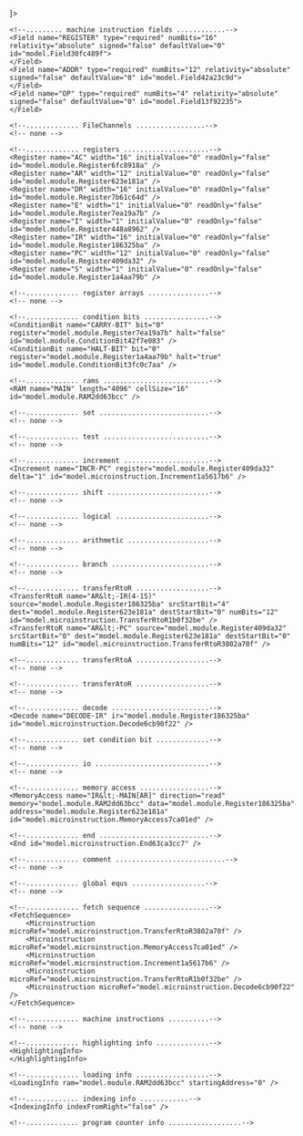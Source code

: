 <?xml version="1.0" encoding="UTF-8"?>
<!DOCTYPE Machine [
<!ELEMENT Machine (PunctChar*, Field*, FileChannel*, Register*, RegisterArray*, ConditionBit*, RAM*, Set*, Test*, Increment*, Shift*, Logical*, Arithmetic*, Branch*, TransferRtoR*, TransferRtoA*, TransferAtoR*, Decode*, SetCondBit*, IO*, MemoryAccess*, End, Comment*, EQU*, FetchSequence, MachineInstruction*, HighlightingInfo?, LoadingInfo?, IndexingInfo?, ProgramCounterInfo?, ModuleWindowsInfo?) >
<!ATTLIST Machine name CDATA "unnamed">
<!ELEMENT PunctChar EMPTY>
<!ATTLIST PunctChar char CDATA #REQUIRED use  (symbol|token|label|comment|pseudo|illegal) #REQUIRED>
<!ELEMENT Field (FieldValue*)>
<!ATTLIST Field name CDATA #REQUIRED type  (required|optional|ignored) #REQUIRED numBits CDATA #REQUIRED relativity (absolute|pcRelativePreIncr|pcRelativePostIncr) #REQUIRED defaultValue CDATA #REQUIRED signed (true|false) #REQUIRED id ID #REQUIRED>
<!ELEMENT FieldValue EMPTY>
<!ATTLIST FieldValue name CDATA #REQUIRED value CDATA #REQUIRED>
<!ELEMENT FileChannel EMPTY>
<!ATTLIST FileChannel file CDATA #REQUIRED id CDATA #REQUIRED>
<!ELEMENT Register EMPTY>
<!ATTLIST Register name CDATA #REQUIRED width CDATA #REQUIRED initialValue CDATA #REQUIRED readOnly (true|false) "false" id ID #REQUIRED>
<!ELEMENT RegisterArray (Register+)>
<!ATTLIST RegisterArray name CDATA #REQUIRED width CDATA #REQUIRED length CDATA #REQUIRED id ID #REQUIRED>
<!ELEMENT ConditionBit EMPTY>
<!ATTLIST ConditionBit name CDATA #REQUIRED bit CDATA #REQUIRED register IDREF #REQUIRED halt (true|false) "false" id ID #REQUIRED>
<!ELEMENT RAM EMPTY>
<!ATTLIST RAM name CDATA #REQUIRED length CDATA #REQUIRED id ID #REQUIRED cellSize CDATA "8">
<!ELEMENT Increment EMPTY>
<!ATTLIST Increment name CDATA #REQUIRED register IDREF #REQUIRED overflowBit IDREF #IMPLIED carryBit IDREF #IMPLIED delta CDATA #REQUIRED id ID #REQUIRED>
<!ELEMENT Arithmetic EMPTY>
<!ATTLIST Arithmetic name CDATA #REQUIRED type (ADD|SUBTRACT|MULTIPLY|DIVIDE) #REQUIRED source1 IDREF #REQUIRED source2 IDREF #REQUIRED destination IDREF #REQUIRED overflowBit IDREF #IMPLIED  carryBit IDREF #IMPLIED  id ID #REQUIRED>
<!ELEMENT TransferRtoR EMPTY>
<!ATTLIST TransferRtoR name CDATA #REQUIRED source IDREF #REQUIRED srcStartBit CDATA #REQUIRED dest IDREF #REQUIRED destStartBit CDATA #REQUIRED numBits CDATA #REQUIRED id ID #REQUIRED>
<!ELEMENT TransferRtoA EMPTY>
<!ATTLIST TransferRtoA name CDATA #REQUIRED source IDREF #REQUIRED srcStartBit CDATA #REQUIRED dest IDREF #REQUIRED destStartBit CDATA #REQUIRED numBits CDATA #REQUIRED index IDREF #REQUIRED indexStart CDATA #IMPLIED indexNumBits CDATA #IMPLIED id ID #REQUIRED>
<!ELEMENT TransferAtoR EMPTY>
<!ATTLIST TransferAtoR name CDATA #REQUIRED source IDREF #REQUIRED srcStartBit CDATA #REQUIRED dest IDREF #REQUIRED destStartBit CDATA #REQUIRED numBits CDATA #REQUIRED index IDREF #REQUIRED indexStart CDATA #IMPLIED indexNumBits CDATA #IMPLIED id ID #REQUIRED>
<!ELEMENT Shift EMPTY>
<!ATTLIST Shift name CDATA #REQUIRED source IDREF #REQUIRED destination IDREF #REQUIRED type (logical | arithmetic | cyclic) #REQUIRED direction (right | left) #REQUIRED distance CDATA #REQUIRED id ID #REQUIRED>
<!ELEMENT Branch EMPTY>
<!ATTLIST Branch name CDATA #REQUIRED amount CDATA #REQUIRED id ID #REQUIRED>
<!ELEMENT Logical EMPTY>
<!ATTLIST Logical name CDATA #REQUIRED source1 IDREF #REQUIRED source2 IDREF #REQUIRED destination IDREF #REQUIRED type (AND | OR | NAND | NOR | XOR | NOT) #REQUIRED id ID #REQUIRED>
<!ELEMENT Set EMPTY>
<!ATTLIST Set name CDATA #REQUIRED register IDREF #REQUIRED start CDATA #REQUIRED numBits CDATA #REQUIRED value CDATA #REQUIRED id ID #REQUIRED>
<!ELEMENT Test EMPTY >
<!ATTLIST Test name CDATA #REQUIRED register IDREF #REQUIRED start CDATA #REQUIRED numBits CDATA #REQUIRED comparison (EQ | NE | LT | GT | LE | GE ) #REQUIRED value CDATA #REQUIRED omission CDATA #REQUIRED id ID #REQUIRED>
<!ELEMENT Decode EMPTY >
<!ATTLIST Decode name CDATA #REQUIRED ir IDREF #REQUIRED id ID #REQUIRED>
<!ELEMENT IO EMPTY >
<!ATTLIST IO name CDATA #REQUIRED direction (input | output) #REQUIRED type (integer | ascii | unicode) #REQUIRED buffer IDREF #REQUIRED connection CDATA #IMPLIED id ID #REQUIRED>
<!ELEMENT MemoryAccess EMPTY >
<!ATTLIST MemoryAccess name CDATA #REQUIRED direction (read | write ) #REQUIRED memory IDREF #REQUIRED data IDREF #REQUIRED address IDREF #REQUIRED id ID #REQUIRED>
<!ELEMENT SetCondBit EMPTY >
<!ATTLIST SetCondBit name CDATA #REQUIRED bit IDREF #REQUIRED value (0 | 1) #REQUIRED id ID #REQUIRED>
<!ELEMENT End EMPTY>
<!ATTLIST End id ID #REQUIRED>
<!ELEMENT Comment EMPTY>
<!ATTLIST Comment name CDATA #REQUIRED id ID #REQUIRED>
<!ELEMENT Microinstruction EMPTY>
<!ATTLIST Microinstruction microRef IDREF #REQUIRED>
<!ELEMENT MachineInstruction (Microinstruction*)>
<!ATTLIST MachineInstruction name CDATA #REQUIRED opcode CDATA #REQUIRED instructionFormat CDATA #REQUIRED assemblyFormat CDATA #REQUIRED instructionColors CDATA #REQUIRED assemblyColors CDATA #REQUIRED>
<!ELEMENT FetchSequence (Microinstruction*) >
<!ELEMENT EQU EMPTY>
<!ATTLIST EQU name CDATA #REQUIRED value CDATA #REQUIRED>
<!ELEMENT HighlightingInfo (RegisterRAMPair*)>
<!ELEMENT RegisterRAMPair EMPTY>
<!ATTLIST RegisterRAMPair register IDREF #REQUIRED ram IDREF #REQUIRED dynamic (true|false) #REQUIRED>
<!ELEMENT LoadingInfo EMPTY>
<!ATTLIST LoadingInfo ram IDREF #IMPLIED startingAddress CDATA "0">
<!ELEMENT IndexingInfo EMPTY>
<!ATTLIST IndexingInfo indexFromRight CDATA "false">
<!ELEMENT ProgramCounterInfo EMPTY>
<!ATTLIST ProgramCounterInfo programCounter IDREF #REQUIRED>
<!ELEMENT ModuleWindowsInfo ((RegisterWindowInfo | RegisterArrayWindowInfo | RAMWindowInfo)*) >
<!ELEMENT RegisterWindowInfo EMPTY>
<!ATTLIST RegisterWindowInfo top CDATA "50" left CDATA "50" width CDATA "300" height CDATA "150" base (Decimal|Binary|Hexadecimal|Ascii|UnsignedDec|Unicode)  "Decimal">
<!ELEMENT RegisterArrayWindowInfo EMPTY>
<!ATTLIST RegisterArrayWindowInfo array IDREF #REQUIRED top CDATA "50" left CDATA "50" width CDATA "300" height CDATA "150" base (Decimal|Binary|Hexadecimal|Ascii|UnsignedDec|Unicode) "Decimal">
<!ELEMENT RAMWindowInfo EMPTY>
<!ATTLIST RAMWindowInfo ram IDREF #REQUIRED cellSize CDATA "1" top CDATA "50" left CDATA "50" width CDATA "450" height CDATA "450" contentsbase (Decimal|Binary|Hexadecimal|Ascii|UnsignedDec|Unicode) "Decimal" addressbase (Decimal|Binary|Hexadecimal) "Decimal">
]>

<Machine name="practical.cpu" >
	<!--............. Punctuation Options .............-->
	<PunctChar char="!" use="symbol" />
	<PunctChar char="#" use="symbol" />
	<PunctChar char="$" use="symbol" />
	<PunctChar char="%" use="symbol" />
	<PunctChar char="&amp;" use="symbol" />
	<PunctChar char="^" use="symbol" />
	<PunctChar char="_" use="symbol" />
	<PunctChar char="`" use="symbol" />
	<PunctChar char="*" use="symbol" />
	<PunctChar char="?" use="symbol" />
	<PunctChar char="@" use="symbol" />
	<PunctChar char="~" use="symbol" />
	<PunctChar char="+" use="symbol" />
	<PunctChar char="-" use="symbol" />
	<PunctChar char="(" use="token" />
	<PunctChar char=")" use="token" />
	<PunctChar char="," use="token" />
	<PunctChar char="/" use="token" />
	<PunctChar char="=" use="token" />
	<PunctChar char="[" use="token" />
	<PunctChar char="\" use="token" />
	<PunctChar char="]" use="token" />
	<PunctChar char="{" use="token" />
	<PunctChar char="|" use="token" />
	<PunctChar char="}" use="token" />
	<PunctChar char="." use="pseudo" />
	<PunctChar char=":" use="label" />
	<PunctChar char=";" use="comment" />

	<!--......... machine instruction fields ............-->
	<Field name="REGISTER" type="required" numBits="16" relativity="absolute" signed="false" defaultValue="0" id="model.Field30fc489f">
	</Field>
	<Field name="ADDR" type="required" numBits="12" relativity="absolute" signed="false" defaultValue="0" id="model.Field42a23c9d">
	</Field>
	<Field name="OP" type="required" numBits="4" relativity="absolute" signed="false" defaultValue="0" id="model.Field13f92235">
	</Field>

	<!--............. FileChannels .................-->
	<!-- none -->

	<!--............. registers .....................-->
	<Register name="AC" width="16" initialValue="0" readOnly="false" id="model.module.Register6fc8918a" />
	<Register name="AR" width="12" initialValue="0" readOnly="false" id="model.module.Register623e181a" />
	<Register name="DR" width="16" initialValue="0" readOnly="false" id="model.module.Register7b61c64d" />
	<Register name="E" width="1" initialValue="0" readOnly="false" id="model.module.Register7ea19a7b" />
	<Register name="I" width="1" initialValue="0" readOnly="false" id="model.module.Register448a8962" />
	<Register name="IR" width="16" initialValue="0" readOnly="false" id="model.module.Register186325ba" />
	<Register name="PC" width="12" initialValue="0" readOnly="false" id="model.module.Register409da32" />
	<Register name="S" width="1" initialValue="0" readOnly="false" id="model.module.Register1a4aa79b" />

	<!--............. register arrays ...............-->
	<!-- none -->

	<!--............. condition bits ................-->
	<ConditionBit name="CARRY-BIT" bit="0" register="model.module.Register7ea19a7b" halt="false" id="model.module.ConditionBit42f7e083" />
	<ConditionBit name="HALT-BIT" bit="0" register="model.module.Register1a4aa79b" halt="true" id="model.module.ConditionBit3fc0c7aa" />

	<!--............. rams ..........................-->
	<RAM name="MAIN" length="4096" cellSize="16" id="model.module.RAM2dd63bcc" />

	<!--............. set ...........................-->
	<!-- none -->

	<!--............. test ..........................-->
	<!-- none -->

	<!--............. increment .....................-->
	<Increment name="INCR-PC" register="model.module.Register409da32" delta="1" id="model.microinstruction.Increment1a5617b6" />

	<!--............. shift .........................-->
	<!-- none -->

	<!--............. logical .......................-->
	<!-- none -->

	<!--............. arithmetic ....................-->
	<!-- none -->

	<!--............. branch ........................-->
	<!-- none -->

	<!--............. transferRtoR ..................-->
	<TransferRtoR name="AR&lt;-IR(4-15)" source="model.module.Register186325ba" srcStartBit="4" dest="model.module.Register623e181a" destStartBit="0" numBits="12" id="model.microinstruction.TransferRtoR1b0f32be" />
	<TransferRtoR name="AR&lt;-PC" source="model.module.Register409da32" srcStartBit="0" dest="model.module.Register623e181a" destStartBit="0" numBits="12" id="model.microinstruction.TransferRtoR3802a70f" />

	<!--............. transferRtoA ..................-->
	<!-- none -->

	<!--............. transferAtoR ..................-->
	<!-- none -->

	<!--............. decode ........................-->
	<Decode name="DECODE-IR" ir="model.module.Register186325ba" id="model.microinstruction.Decode6cb90f22" />

	<!--............. set condition bit .............-->
	<!-- none -->

	<!--............. io ............................-->
	<!-- none -->

	<!--............. memory access .................-->
	<MemoryAccess name="IR&lt;-MAIN[AR]" direction="read" memory="model.module.RAM2dd63bcc" data="model.module.Register186325ba" address="model.module.Register623e181a" id="model.microinstruction.MemoryAccess7ca01ed" />

	<!--............. end ...........................-->
	<End id="model.microinstruction.End63ca3cc7" />

	<!--............. comment ...........................-->
	<!-- none -->

	<!--............. global equs ..................-->
	<!-- none -->

	<!--............. fetch sequence ................-->
	<FetchSequence>
		<Microinstruction microRef="model.microinstruction.TransferRtoR3802a70f" />
		<Microinstruction microRef="model.microinstruction.MemoryAccess7ca01ed" />
		<Microinstruction microRef="model.microinstruction.Increment1a5617b6" />
		<Microinstruction microRef="model.microinstruction.TransferRtoR1b0f32be" />
		<Microinstruction microRef="model.microinstruction.Decode6cb90f22" />
	</FetchSequence>

	<!--............. machine instructions ..........-->
	<!-- none -->

	<!--............. highlighting info .............-->
	<HighlightingInfo>
	</HighlightingInfo>

	<!--............. loading info ..................-->
	<LoadingInfo ram="model.module.RAM2dd63bcc" startingAddress="0" />

	<!--............. indexing info ............-->
	<IndexingInfo indexFromRight="false" />

	<!--............. program counter info ..................-->

</Machine>
